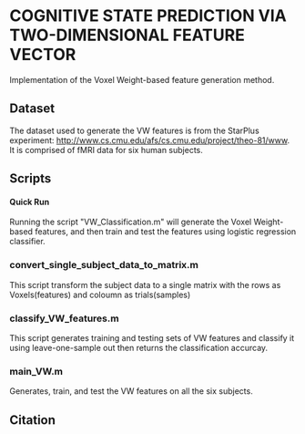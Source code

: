 # COGNITIVE STATE PREDICTION VIA TWO-DIMENSIONAL FEATURE VECTOR
Implementation of the Voxel Weight-based feature generation method.

## Dataset
The dataset used to generate the VW features is from the StarPlus experiment: http://www.cs.cmu.edu/afs/cs.cmu.edu/project/theo-81/www. It is comprised of fMRI data for six human subjects.

## Scripts
#### Quick Run
Running the script "VW_Classification.m" will generate the Voxel Weight-based features, and then train and test the features using logistic regression classifier.

### convert_single_subject_data_to_matrix.m
This script transform the subject data to a single matrix with the rows as Voxels(features) and coloumn as trials(samples)

### classify_VW_features.m
This script generates training and testing sets of VW features and classify it using leave-one-sample out then returns the classification accurcay.

### main_VW.m
Generates, train, and test the VW features on all the six subjects.

## Citation
